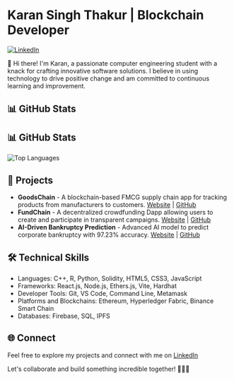 # Karan Singh Thakur | Blockchain Developer

[![LinkedIn](https://img.shields.io/badge/LinkedIn-karanthakur13-blue)](https://www.linkedin.com/in/karan-singh-thakur-34735020b)

👋 Hi there! I'm Karan, a passionate computer engineering student with a knack for crafting innovative software solutions. I believe in using technology to drive positive change and am committed to continuous learning and improvement.

## 📊 GitHub Stats

## 📊 GitHub Stats


![Top Languages](https://github-readme-stats.vercel.app/api/top-langs/?username=karanthakur13&layout=compact&theme=dark)


## 🔭 Projects

- **GoodsChain** - A blockchain-based FMCG supply chain app for tracking products from manufacturers to customers. [Website](https://gchain.netlify.app/) | [GitHub](https://github.com/karanthakur13/Goodschain)
- **FundChain** - A decentralized crowdfunding Dapp allowing users to create and participate in transparent campaigns. [Website](https://fchain.netlify.app/) | [GitHub](https://github.com/karanthakur13/fundchain)
- **AI-Driven Bankruptcy Prediction** - Advanced AI model to predict corporate bankruptcy with 97.23% accuracy. [Website](https://bpredict.streamlit.app/) | [GitHub](https://github.com/karanthakur13/Bankruptcy-Prediction)

## 🛠️ Technical Skills

- Languages: C++, R, Python, Solidity, HTML5, CSS3, JavaScript
- Frameworks: React.js, Node.js, Ethers.js, Vite, Hardhat
- Developer Tools: Git, VS Code, Command Line, Metamask
- Platforms and Blockchains: Ethereum, Hyperledger Fabric, Binance Smart Chain
- Databases: Firebase, SQL, IPFS

## 🌐 Connect

Feel free to explore my projects and connect with me on [LinkedIn](https://www.linkedin.com/in/karan-singh-thakur-34735020b)

Let's collaborate and build something incredible together! 👨‍💻🌟

